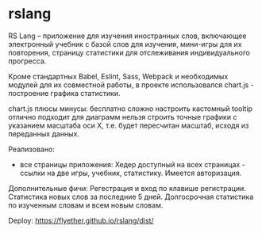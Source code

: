 # rslang
RS Lang – приложение для изучения иностранных слов, включающее электронный учебник с базой слов для изучения, мини-игры для их повторения, страницу статистики для отслеживания индивидуального прогресса.

Кроме стандартных Babel, Eslint, Sass, Webpack и необходимых модулей для их совместной работы, в проекте использовался chart.js - построение графика статистики.

chart.js плюсы	минусы:
бесплатно	сложно настроить кастомный tooltip
отлично подходит для диаграмм	нельзя строить точные графики с указанием масштаба оси Х, т.е. будет пересчитан масштаб, исходя из переданных данных.

Реализовано:

 - все страницы приложения:
Хедер доступный на всех страницах - ссылки на две игры, учебник, статистику. Имеется авторизация.


Дополнительные фичи:
Регестрация и вход по клавише регистрации.
Статистика новых слов за последние 5 дней.
Долгосрочная статистика по изученным словам и всем новым словам.

Deploy: https://flyether.github.io/rslang/dist/